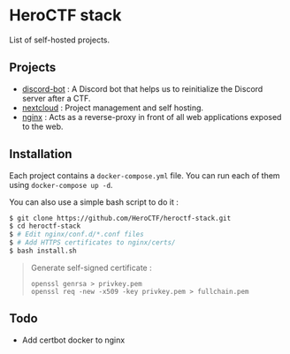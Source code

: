 # HeroCTF stack

List of self-hosted projects.

## Projects

- [discord-bot](discord-bot) : A Discord bot that helps us to reinitialize the Discord server after a CTF.
- [nextcloud](nextcloud) : Project management and self hosting.
- [nginx](nginx) : Acts as a reverse-proxy in front of all web applications exposed to the web.

## Installation

Each project contains a `docker-compose.yml` file. You can run each of them using `docker-compose up -d`.

You can also use a simple bash script to do it :

```bash
$ git clone https://github.com/HeroCTF/heroctf-stack.git
$ cd heroctf-stack
$ # Edit nginx/conf.d/*.conf files
$ # Add HTTPS certificates to nginx/certs/
$ bash install.sh
```

> Generate self-signed certificate :
>
> `openssl genrsa > privkey.pem`<br>
> `openssl req -new -x509 -key privkey.pem > fullchain.pem`

## Todo

- Add certbot docker to nginx